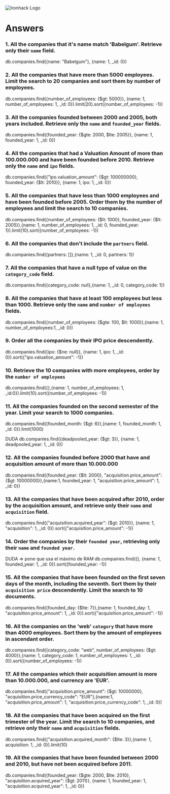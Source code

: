 ![Ironhack Logo](https://i.imgur.com/1QgrNNw.png)

# Answers

### 1. All the companies that it's name match 'Babelgum'. Retrieve only their `name` field.
db.companies.find({name: "Babelgum"}, {name: 1, _id: 0})


### 2. All the companies that have more than 5000 employees. Limit the search to 20 companies and sort them by **number of employees**.

db.companies.find({number_of_employees: {$gt: 5000}}, {name: 1, number_of_employees: 1, _id: 0}).limit(20).sort({number_of_employees: -1})


### 3. All the companies founded between 2000 and 2005, both years included. Retrieve only the `name` and `founded_year` fields.

db.companies.find({founded_year: {$gte: 2000, $lte: 2005}}, {name: 1, founded_year: 1, _id: 0})

### 4. All the companies that had a Valuation Amount of more than 100.000.000 and have been founded before 2010. Retrieve only the `name` and `ipo` fields.

db.companies.find({"ipo.valuation_amount": {$gt: 100000000}, founded_year: {$lt: 2010}}, {name: 1, ipo: 1, _id: 0})

### 5. All the companies that have less than 1000 employees and have been founded before 2005. Order them by the number of employees and limit the search to 10 companies.

db.companies.find({number_of_employees: {$lt: 1000}, founded_year: {$lt: 2005}},{name: 1, number_of_employees: 1, _id: 0, founded_year: 1}).limit(10).sort({number_of_employees: -1})

### 6. All the companies that don't include the `partners` field.

db.companies.find({partners: []},{name: 1, _id: 0, partners: 1})

### 7. All the companies that have a null type of value on the `category_code` field.

db.companies.find({category_code: null},{name: 1, _id: 0, category_code: 1})

### 8. All the companies that have at least 100 employees but less than 1000. Retrieve only the `name` and `number of employees` fields.

db.companies.find({number_of_employees: {$gte: 100, $lt: 1000}},{name: 1, number_of_employees:1, _id: 0})


### 9. Order all the companies by their IPO price descendently.

db.companies.find({ipo: {$ne: null}}, {name: 1, ipo: 1, _id: 0}).sort({"ipo.valuation_amount": -1})

### 10. Retrieve the 10 companies with more employees, order by the `number of employees`

db.companies.find({},{name: 1, number_of_employees: 1,  _id:0}).limit(10).sort({number_of_employees: -1})

### 11. All the companies founded on the second semester of the year. Limit your search to 1000 companies.

db.companies.find({founded_month: {$gt: 6}},{name: 1, founded_month: 1, _id: 0}).limit(1000)

<!-- Your Code Goes Here -->

<!-- ### 12. All the companies that have been 'deadpooled' after the third year. -->
DUDA
db.companies.find({deadpooled_year: {$gt: 3}}, {name: 1, deadpooled_year: 1, _id: 0})

<!-- Your Code Goes Here -->

### 12. All the companies founded before 2000 that have and acquisition amount of more than 10.000.000

db.companies.find({founded_year: {$lt: 2000}, "acquisition.price_amount": {$gt: 10000000}},{name:1, founded_year: 1, "acquisition.price_amount": 1, _id: 0})


### 13. All the companies that have been acquired after 2010, order by the acquisition amount, and retrieve only their `name` and `acquisition` field.

db.companies.find({"acquisition.acquired_year": {$gt: 2010}}, {name: 1, "acquisition": 1, _id: 0}).sort({"acquisition.price_amount": -1})

### 14. Order the companies by their `founded year`, retrieving only their `name` and `founded year`.

DUDA => pone que usa el máximo de RAM
db.companies.find({}, {name: 1, founded_year: 1,  _id: 0}).sort({founded_year: -1})

### 15. All the companies that have been founded on the first seven days of the month, including the seventh. Sort them by their `acquisition price` descendently. Limit the search to 10 documents.

db.companies.find({founded_day: {$lte: 7}},{name: 1, founded_day: 1, "acquisition.price_amount": 1, _id: 0}).sort({"acquisition.price_amount": -1})

### 16. All the companies on the 'web' `category` that have more than 4000 employees. Sort them by the amount of employees in ascendant order.

db.companies.find({category_code: "web", number_of_employees: {$gt: 4000}},{name: 1, category_code: 1, number_of_employees: 1, _id: 0}).sort({number_of_employees: -1})

### 17. All the companies which their acquisition amount is more than 10.000.000, and currency are 'EUR'.

db.companies.find({"acquisition.price_amount": {$gt: 10000000}, "acquisition.price_currency_code": "EUR"},{name:1, "acquisition.price_amount": 1, "acquisition.price_currency_code": 1, _id: 0})

### 18. All the companies that have been acquired on the first trimester of the year. Limit the search to 10 companies, and retrieve only their `name` and `acquisition` fields.

db.companies.find({"acquisition.acquired_month": {$lte: 3}},{name: 1, acquisition: 1, _id: 0}).limit(10)

### 19. All the companies that have been founded between 2000 and 2010, but have not been acquired before 2011.

db.companies.find({founded_year: {$gte: 2000, $lte: 2010}, "acquisition.acquired_year": {$gt: 2011}}, {name: 1, founded_year: 1, "acquisition.acquired_year": 1, _id: 0})

